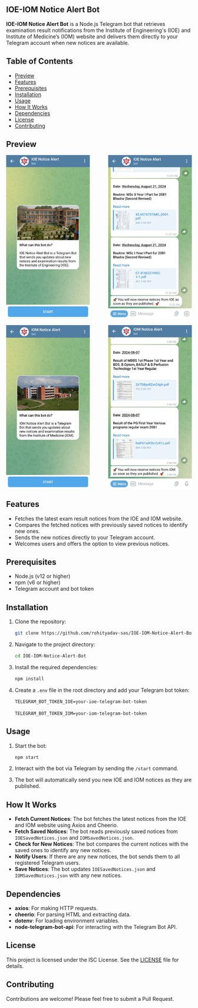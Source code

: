 ## IOE-IOM Notice Alert Bot

**IOE-IOM Notice Alert Bot** is a Node.js Telegram bot that retrieves examination result notifications from the Institute of Engineering's (IOE) and Institute of Medicine’s (IOM) website and delivers them directly to your Telegram account when new notices are available.

## Table of Contents

- [Preview](#preview)
- [Features](#features)
- [Prerequisites](#prerequisites)
- [Installation](#installation)
- [Usage](#usage)
- [How It Works](#how-it-works)
- [Dependencies](#dependencies)
- [License](#license)
- [Contributing](#contributing)

## Preview
<div style="display:flex; justify-content:space-between">
  <img src="./assets/preview1.png?raw=true" height="100%" width="45%"/> &nbsp;&nbsp;&nbsp;&nbsp;&nbsp;&nbsp;&nbsp;&nbsp;&nbsp;&nbsp;&nbsp
  <img src="./assets/preview2.png?raw=true" height="100%" width="45%"/>
</div>
<br>
<div style="display:flex; justify-content:space-between">
  <img src="./assets/preview3.png?raw=true" height="100%" width="45%"/> &nbsp;&nbsp;&nbsp;&nbsp;&nbsp;&nbsp;&nbsp;&nbsp;&nbsp;&nbsp;&nbsp
  <img src="./assets/preview4.png?raw=true" height="100%" width="45%"/>
</div>


## Features

- Fetches the latest exam result notices from the IOE and IOM website.
- Compares the fetched notices with previously saved notices to identify new ones.
- Sends the new notices directly to your Telegram account.
- Welcomes users and offers the option to view previous notices.

## Prerequisites

- Node.js (v12 or higher)
- npm (v6 or higher)
- Telegram account and bot token

## Installation

1. Clone the repository:
    ```sh
    git clone https://github.com/rohityadav-sas/IOE-IOM-Notice-Alert-Bot.git
    ```

2. Navigate to the project directory:
    ```sh
    cd IOE-IOM-Notice-Alert-Bot
    ```

3. Install the required dependencies:
    ```sh
    npm install
    ```

4. Create a ```.env``` file in the root directory and add your Telegram bot token:
    ```env
    TELEGRAM_BOT_TOKEN_IOE=your-ioe-telegram-bot-token

    TELEGRAM_BOT_TOKEN_IOM=your-iom-telegram-bot-token
    ```

## Usage

1. Start the bot:
    ```bash
    npm start
    ```

2. Interact with the bot via Telegram by sending the `/start` command.

3. The bot will automatically send you new IOE and IOM notices as they are published.

## How It Works

- **Fetch Current Notices**: The bot fetches the latest notices from the IOE and IOM website using Axios and Cheerio.
- **Fetch Saved Notices**: The bot reads previously saved notices from `IOESavedNotices.json` and `IOMSavedNotices.json`.
- **Check for New Notices**: The bot compares the current notices with the saved ones to identify any new notices.
- **Notify Users**: If there are any new notices, the bot sends them to all registered Telegram users.
- **Save Notices**: The bot updates `IOESavedNotices.json` and `IOMSavedNotices.json` with any new notices.

## Dependencies

- **axios**: For making HTTP requests.
- **cheerio**: For parsing HTML and extracting data.
- **dotenv**: For loading environment variables.
- **node-telegram-bot-api**: For interacting with the Telegram Bot API.

## License

This project is licensed under the ISC License. See the [LICENSE](./LICENSE) file for details.

## Contributing

Contributions are welcome! Please feel free to submit a Pull Request.
